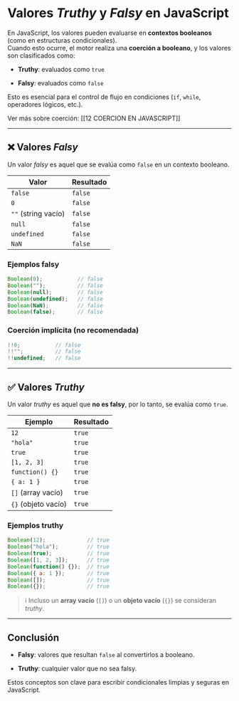 # Valores _Truthy_ y _Falsy_ en JavaScript

En JavaScript, los valores pueden evaluarse en **contextos booleanos** (como en estructuras condicionales).  
Cuando esto ocurre, el motor realiza una **coerción a booleano**, y los valores son clasificados como:

- **Truthy**: evaluados como `true`

- **Falsy**: evaluados como `false`

Esto es esencial para el control de flujo en condiciones (`if`, `while`, operadores lógicos, etc.).

Ver más sobre coerción: [[12 COERCION EN JAVASCRIPT]]

---

## ❌ Valores _Falsy_

Un valor _falsy_ es aquel que se evalúa como `false` en un contexto booleano.

|Valor|Resultado|
|---|---|
|`false`|`false`|
|`0`|`false`|
|`""` (string vacío)|`false`|
|`null`|`false`|
|`undefined`|`false`|
|`NaN`|`false`|

### Ejemplos falsy

```javascript
Boolean(0);           // false
Boolean("");          // false
Boolean(null);        // false
Boolean(undefined);   // false
Boolean(NaN);         // false
Boolean(false);       // false
```

### Coerción implícita (no recomendada)

```javascript
!!0;           // false
!!"";          // false
!!undefined;   // false
```

---

## ✅ Valores _Truthy_

Un valor _truthy_ es aquel que **no es falsy**, por lo tanto, se evalúa como `true`.

|Ejemplo|Resultado|
|---|---|
|`12`|`true`|
|`"hola"`|`true`|
|`true`|`true`|
|`[1, 2, 3]`|`true`|
|`function() {}`|`true`|
|`{ a: 1 }`|`true`|
|`[]` (array vacío)|`true`|
|`{}` (objeto vacío)|`true`|

### Ejemplos truthy

```javascript
Boolean(12);             // true
Boolean("hola");         // true
Boolean(true);           // true
Boolean([1, 2, 3]);      // true
Boolean(function() {});  // true
Boolean({ a: 1 });       // true
Boolean([]);             // true
Boolean({});             // true
```

> ℹ️ Incluso un **array vacío** (`[]`) o un **objeto vacío** (`{}`) se consideran _truthy_.

---

## Conclusión

- **Falsy**: valores que resultan `false` al convertirlos a booleano.

- **Truthy**: cualquier valor que no sea falsy.

Estos conceptos son clave para escribir condicionales limpias y seguras en JavaScript.
